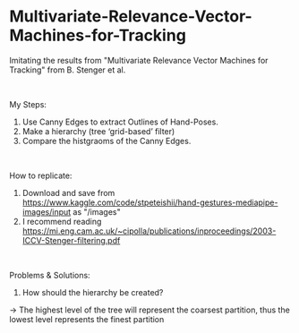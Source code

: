# Multivariate-Relevance-Vector-Machines-for-Tracking
Imitating the results from "Multivariate Relevance Vector Machines for Tracking" from  B. Stenger et al. 

 <br>

My Steps:  
1. Use Canny Edges to extract Outlines of Hand-Poses.
2. Make a hierarchy (tree ‘grid-based’ filter)
3. Compare the histgraoms of the Canny Edges.

 <br>
 
How to replicate:
1.  Download and save from https://www.kaggle.com/code/stpeteishii/hand-gestures-mediapipe-images/input as "/images"
2.  I recommend reading https://mi.eng.cam.ac.uk/~cipolla/publications/inproceedings/2003-ICCV-Stenger-filtering.pdf
 
<br>

Problems & Solutions:
1.  How should the hierarchy be created?

-> The highest level of the tree will represent the coarsest partition, thus the lowest level represents the finest partition